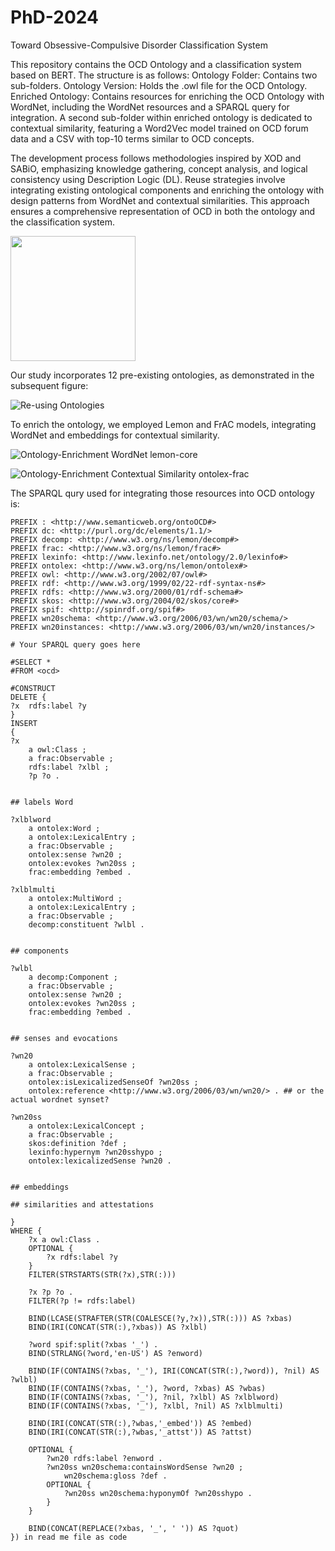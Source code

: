 # PhD-2024
Toward Obsessive-Compulsive Disorder Classification System

This repository contains the OCD Ontology and a classification system based on BERT. The structure is as follows: Ontology Folder: Contains two sub-folders.
Ontology Version: Holds the .owl file for the OCD Ontology.
Enriched Ontology: Contains resources for enriching the OCD Ontology with WordNet, including the WordNet resources and a SPARQL query for integration. A second sub-folder within enriched ontology is dedicated to contextual similarity, featuring a Word2Vec model trained on OCD forum data and a CSV with top-10 terms similar to OCD concepts.

The development process follows methodologies inspired by XOD and SABiO, emphasizing knowledge gathering, concept analysis, and logical consistency using Description Logic (DL). Reuse strategies involve integrating existing ontological components and enriching the ontology with design patterns from WordNet and contextual similarities. This approach ensures a comprehensive representation of OCD in both the ontology and the classification system.

<img src="https://github.com/areejnasser/PhD-2024/assets/58149704/62e9b99e-599d-497e-b02e-1706919ac8c2" width="200" height="200">


Our study incorporates 12 pre-existing ontologies, as demonstrated in the subsequent figure: 

![Re-using Ontologies](/Toward%20Obsessive-Compulsive%20Disorder%20Classification%20System/Ontology/OntoOCD-version/re-using-ontologies.png)


To enrich the ontology, we employed Lemon and FrAC models, integrating WordNet and embeddings for contextual similarity.

![Ontology-Enrichment WordNet lemon-core](/Toward%20Obsessive-Compulsive%20Disorder%20Classification%20System/Ontology/Ontology-Enrichment/WordNet/lemon-core.png)


![Ontology-Enrichment Contextual Similarity ontolex-frac](/Toward%20Obsessive-Compulsive%20Disorder%20Classification%20System/Ontology/Ontology-Enrichment/Contextual-similarity/ontolex-frac.png)

The SPARQL qury used for integrating those resources into OCD ontology is:

```sparql
PREFIX : <http://www.semanticweb.org/ontoOCD#>
PREFIX dc: <http://purl.org/dc/elements/1.1/>
PREFIX decomp: <http://www.w3.org/ns/lemon/decomp#>
PREFIX frac: <http://www.w3.org/ns/lemon/frac#>
PREFIX lexinfo: <http://www.lexinfo.net/ontology/2.0/lexinfo#>
PREFIX ontolex: <http://www.w3.org/ns/lemon/ontolex#>
PREFIX owl: <http://www.w3.org/2002/07/owl#>
PREFIX rdf: <http://www.w3.org/1999/02/22-rdf-syntax-ns#>
PREFIX rdfs: <http://www.w3.org/2000/01/rdf-schema#>
PREFIX skos: <http://www.w3.org/2004/02/skos/core#>
PREFIX spif: <http://spinrdf.org/spif#>
PREFIX wn20schema: <http://www.w3.org/2006/03/wn/wn20/schema/>
PREFIX wn20instances: <http://www.w3.org/2006/03/wn/wn20/instances/>

# Your SPARQL query goes here

#SELECT *
#FROM <ocd>

#CONSTRUCT
DELETE {
?x  rdfs:label ?y
}
INSERT
{
?x
    a owl:Class ;
    a frac:Observable ;
    rdfs:label ?xlbl ;
    ?p ?o .


## labels Word

?xlblword
    a ontolex:Word ;
    a ontolex:LexicalEntry ;
    a frac:Observable ;
    ontolex:sense ?wn20 ;
    ontolex:evokes ?wn20ss ;
    frac:embedding ?embed .

?xlblmulti
    a ontolex:MultiWord ;
    a ontolex:LexicalEntry ;
    a frac:Observable ;
    decomp:constituent ?wlbl .


## components

?wlbl
    a decomp:Component ;
    a frac:Observable ;
    ontolex:sense ?wn20 ;
    ontolex:evokes ?wn20ss ;
    frac:embedding ?embed .


## senses and evocations

?wn20
    a ontolex:LexicalSense ;
    a frac:Observable ;
    ontolex:isLexicalizedSenseOf ?wn20ss ;
    ontolex:reference <http://www.w3.org/2006/03/wn/wn20/> . ## or the actual wordnet synset?

?wn20ss
    a ontolex:LexicalConcept ;
    a frac:Observable ;
    skos:definition ?def ;
    lexinfo:hypernym ?wn20sshypo ;
    ontolex:lexicalizedSense ?wn20 .


## embeddings

## similarities and attestations

}
WHERE {
	?x a owl:Class .
	OPTIONAL {
		?x rdfs:label ?y
	}
	FILTER(STRSTARTS(STR(?x),STR(:)))

	?x ?p ?o .
	FILTER(?p != rdfs:label)

	BIND(LCASE(STRAFTER(STR(COALESCE(?y,?x)),STR(:))) AS ?xbas)
	BIND(IRI(CONCAT(STR(:),?xbas)) AS ?xlbl)

	?word spif:split(?xbas '_') .
	BIND(STRLANG(?word,'en-US') AS ?enword)

	BIND(IF(CONTAINS(?xbas, '_'), IRI(CONCAT(STR(:),?word)), ?nil) AS ?wlbl)
	BIND(IF(CONTAINS(?xbas, '_'), ?word, ?xbas) AS ?wbas)
	BIND(IF(CONTAINS(?xbas, '_'), ?nil, ?xlbl) AS ?xlblword)
	BIND(IF(CONTAINS(?xbas, '_'), ?xlbl, ?nil) AS ?xlblmulti)

	BIND(IRI(CONCAT(STR(:),?wbas,'_embed')) AS ?embed)
	BIND(IRI(CONCAT(STR(:),?wbas,'_attst')) AS ?attst)

	OPTIONAL {
		?wn20 rdfs:label ?enword .
		?wn20ss wn20schema:containsWordSense ?wn20 ;
			wn20schema:gloss ?def .
		OPTIONAL {
			?wn20ss wn20schema:hyponymOf ?wn20sshypo .
		}
	}

	BIND(CONCAT(REPLACE(?xbas, '_', ' ')) AS ?quot)
}) in read me file as code






